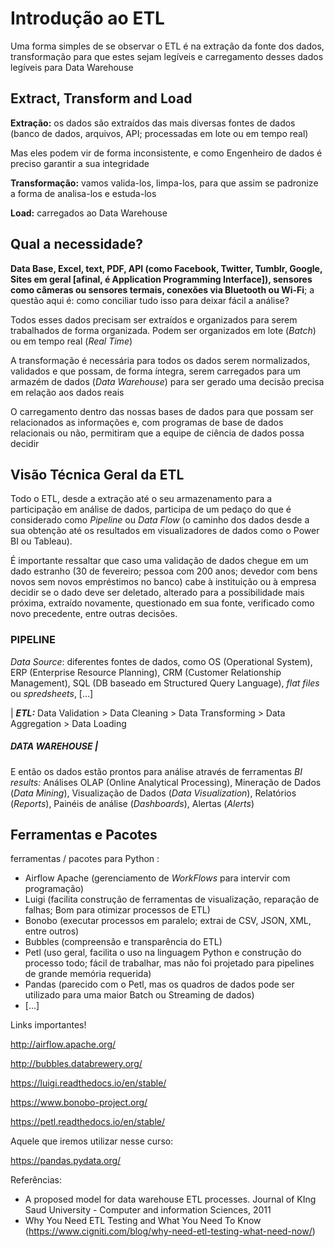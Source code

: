 # Introdução ao ETL 

Uma forma simples de se observar o ETL é na extração da fonte dos dados, transformação para que estes sejam legíveis e carregamento desses dados legíveis para Data Warehouse

## Extract, Transform and Load

**Extração:** os dados são extraídos das mais diversas fontes de dados (banco de dados, arquivos, API; processadas em lote ou em tempo real)

Mas eles podem vir de forma inconsistente, e como Engenheiro de dados é preciso garantir a sua integridade

**Transformação:** vamos valida-los, limpa-los, para que assim se padronize a forma de analisa-los e estuda-los

**Load:** carregados ao Data Warehouse

## Qual a necessidade?

**Data Base, Excel, text, PDF, API (como Facebook, Twitter, Tumblr, Google, Sites em geral [afinal, é Application Programming Interface]), sensores como câmeras ou sensores termais, conexões via Bluetooth ou Wi-Fi**; a questão aqui é: como conciliar tudo isso para deixar fácil a análise?

Todos esses dados precisam ser extraídos e organizados para serem trabalhados de forma organizada. Podem ser organizados em lote (_Batch_) ou em tempo real (_Real Time_) 

A transformação é necessária para todos os dados serem normalizados, validados e que possam, de forma íntegra, serem carregados para um armazém de dados (_Data Warehouse_) para ser gerado uma decisão precisa em relação aos dados reais

O carregamento dentro das nossas bases de dados para que possam ser relacionados as informações e, com programas de base de dados relacionais ou não, permitiram que a equipe de ciência de dados possa decidir 

## Visão Técnica Geral da ETL

Todo o ETL, desde a extração até o seu armazenamento para a participação em análise de dados, participa de um pedaço do que é considerado como _Pipeline_ ou _Data Flow_ (o caminho dos dados desde a sua obtenção até os resultados em visualizadores de dados como o Power BI ou Tableau).

É importante ressaltar que caso uma validação de dados chegue em um dado estranho (30 de fevereiro; pessoa com 200 anos; devedor com bens novos sem novos empréstimos no banco) cabe à instituição ou à empresa decidir se o dado deve ser deletado, alterado para a possibilidade mais próxima, extraído novamente, questionado em sua fonte, verificado como novo precedente, entre outras decisões.

### PIPELINE

_Data Source_: diferentes fontes de dados, como OS (Operational System), ERP (Enterprise Resource Planning), CRM (Customer Relationship Management), SQL (DB baseado em Structured Query Language), _flat files_ ou _spredsheets_, [...]

| ***ETL:*** Data Validation > Data Cleaning > Data Transforming > Data Aggregation > Data Loading

##### DATA WAREHOUSE | 

E então os dados estão prontos para análise através de ferramentas _BI results:_ Análises OLAP (Online Analytical Processing), Mineração de Dados (_Data Mining_), Visualização de Dados (_Data Visualization_), Relatórios (_Reports_), Painéis de análise (_Dashboards_), Alertas (_Alerts_)

## Ferramentas e Pacotes

ferramentas / pacotes para Python :

- Airflow Apache (gerenciamento de _WorkFlows_ para intervir com programação)
- Luigi (facilita construção de ferramentas de visualização, reparação de falhas; Bom para otimizar processos de ETL)
- Bonobo (executar processos em paralelo; extrai de CSV, JSON, XML, entre outros)
- Bubbles (compreensão e transparência do ETL)
- Petl (uso geral, facilita o uso na linguagem Python e construção do processo todo; fácil de trabalhar, mas não foi projetado para pipelines de grande memória requerida)
- Pandas (parecido com o Petl, mas os quadros de dados pode ser utilizado para uma maior Batch ou Streaming de dados)
- [...]

Links importantes!

http://airflow.apache.org/

http://bubbles.databrewery.org/

https://luigi.readthedocs.io/en/stable/

https://www.bonobo-project.org/

https://petl.readthedocs.io/en/stable/

Aquele que iremos utilizar nesse curso:

https://pandas.pydata.org/



Referências:

- A proposed model for data warehouse ETL processes. Journal of KIng Saud University - Computer and information Sciences, 2011
- Why You Need ETL Testing and What You Need To Know (https://www.cigniti.com/blog/why-need-etl-testing-what-need-now/)



